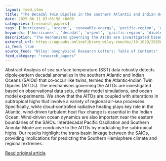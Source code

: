 ```yaml
---
layout: feed_item
title: "The Decadal Twin Dipoles in the Southern Atlantic and Indian Oceans"
date: 2025-06-11 07:03:58 +0000
categories: [research_papers]
tags: ['hurricanes', 'urgent', 'renewable-energy', 'pacific-region', 'atlantic-region', 'wind-power', 'oceania']
keywords: ['hurricanes', 'decadal', 'urgent', 'pacific-region', 'dipoles', 'atlantic-region', 'twin', 'renewable-energy']
description: "The mechanisms governing the AITDs are investigated based on observational data sets, climate model simulations, and ocean model experiments"
external_url: https://agupubs.onlinelibrary.wiley.com/doi/10.1029/2025GL115115?af=R
is_feed: true
source_feed: "Wiley: Geophysical Research Letters: Table of Contents"
feed_category: "research_papers"
---
```


Abstract Analysis of sea surface temperature (SST) data robustly detects dipole‐pattern decadal anomalies in the southern Atlantic and Indian Oceans (SAIOs) that co‐occur like twins, termed the Atlantic‐Indian Twin Dipoles (AITDs). The mechanisms governing the AITDs are investigated based on observational data sets, climate model simulations, and ocean model experiments. We show that the AITDs are coupled with alterations in subtropical highs that involve a variety of regional air‐sea processes. Specifically, while cloud‐controlled radiative heating plays key role in the Atlantic, wind‐driven turbulent heat flux change is essential in the Indian Ocean. Wind‐driven ocean dynamics are also important near the eastern boundaries of the SAIOs. Interdecadal Pacific Oscillation and Southern Annular Mode are conducive to the AITDs by modulating the subtropical highs. Our results highlight the trans‐basin linkage between the SAIOs, providing implications for predicting the Southern Hemisphere climate and regional extremes.

[Read original article](https://agupubs.onlinelibrary.wiley.com/doi/10.1029/2025GL115115?af=R)
